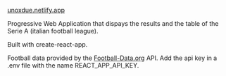 [unoxdue.netlify.app](https://unoxdue.netlify.app)

Progressive Web Application that dispays the results and the table of the Serie A (italian football league).

Built with create-react-app.

Football data provided by the [Football-Data.org](https://football-Data.org) API. Add the api key in a .env file with the name REACT_APP_API_KEY.
